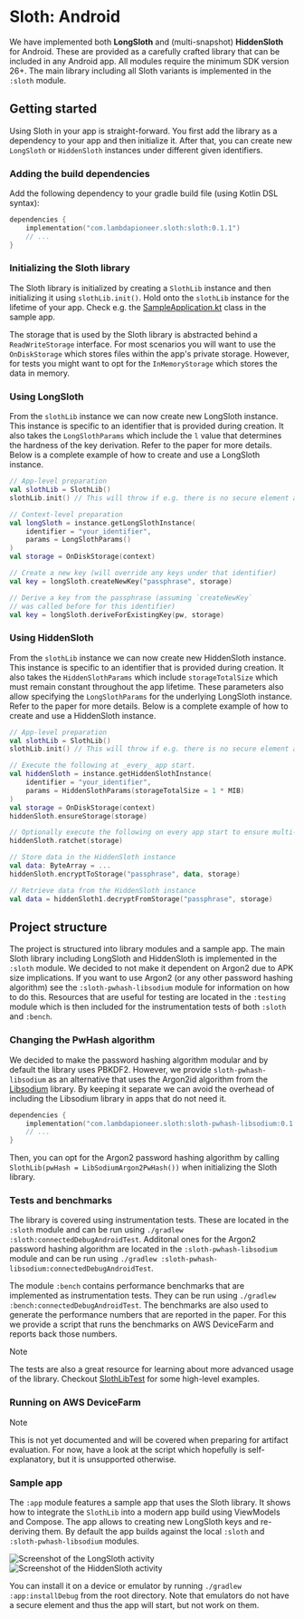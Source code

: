 # Sloth: Android

We have implemented both **LongSloth** and (multi-snapshot) **HiddenSloth** for Android.
These are provided as a carefully crafted library that can be included in any Android app.
All modules require the minimum SDK version 26+.
The main library including all Sloth variants is implemented in the `:sloth` module.


## Getting started

Using Sloth in your app is straight-forward.
You first add the library as a dependency to your app and then initialize it.
After that, you can create new `LongSloth` or `HiddenSloth` instances under different given identifiers.


### Adding the build dependencies

Add the following dependency to your gradle build file (using Kotlin DSL syntax):

```kotlin
dependencies {
    implementation("com.lambdapioneer.sloth:sloth:0.1.1")
    // ...
}
```

### Initializing the Sloth library

The Sloth library is initialized by creating a `SlothLib` instance and then initializing it using `slothLib.init()`.
Hold onto the `slothLib` instance for the lifetime of your app. Check e.g. the [SampleApplication.kt](app/src/main/java/com/lambdapioneer/sloth/app/SampleApplication.kt) class in the sample app.

The storage that is used by the Sloth library is abstracted behind a `ReadWriteStorage` interface.
For most scenarios you will want to use the `OnDiskStorage` which stores files within the app's private storage.
However, for tests you might want to opt for the `InMemoryStorage` which stores the data in memory.


### Using LongSloth

From the `slothLib` instance we can now create new LongSloth instance.
This instance is specific to an identifier that is provided during creation.
It also takes the `LongSlothParams` which include the `l` value that determines the hardness of the key derivation.
Refer to the paper for more details.
Below is a complete example of how to create and use a LongSloth instance.

```kotlin
// App-level preparation
val slothLib = SlothLib()
slothLib.init() // This will throw if e.g. there is no secure element available.

// Context-level preparation
val longSloth = instance.getLongSlothInstance(
    identifier = "your_identifier",
    params = LongSlothParams()
)
val storage = OnDiskStorage(context)

// Create a new key (will override any keys under that identifier)
val key = longSloth.createNewKey("passphrase", storage)

// Derive a key from the passphrase (assuming `createNewKey`
// was called before for this identifier)
val key = longSloth.deriveForExistingKey(pw, storage)
```


### Using HiddenSloth

From the `slothLib` instance we can now create new HiddenSloth instance.
This instance is specific to an identifier that is provided during creation.
It also takes the `HiddenSlothParams` which include `storageTotalSize` which must remain constant throughout the app lifetime.
These parameters also allow specifying the `LongSlothParams` for the underlying LongSloth instance.
Refer to the paper for more details.
Below is a complete example of how to create and use a HiddenSloth instance.

```kotlin
// App-level preparation
val slothLib = SlothLib()
slothLib.init() // This will throw if e.g. there is no secure element available.

// Execute the following at _every_ app start.
val hiddenSloth = instance.getHiddenSlothInstance(
    identifier = "your_identifier",
    params = HiddenSlothParams(storageTotalSize = 1 * MIB)
)
val storage = OnDiskStorage(context)
hiddenSloth.ensureStorage(storage)

// Optionally execute the following on every app start to ensure multi-snapshot security
hiddenSloth.ratchet(storage)

// Store data in the HiddenSloth instance
val data: ByteArray = ...
hiddenSloth.encryptToStorage("passphrase", data, storage)

// Retrieve data from the HiddenSloth instance
val data = hiddenSloth1.decryptFromStorage("passphrase", storage)
```


## Project structure

The project is structured into library modules and a sample app.
The main Sloth library including LongSloth and HiddenSloth is implemented in the `:sloth` module.
We decided to not make it dependent on Argon2 due to APK size implications. 
If you want to use Argon2 (or any other password hashing algorithm) see the `:sloth-pwhash-libsodium` module for information on how to do this.
Resources that are useful for testing are located in the `:testing` module which is then included for the instrumentation tests of both `:sloth` and `:bench`.


### Changing the PwHash algorithm

We decided to make the password hashing algorithm modular and by default the library uses PBKDF2.
However, we provide `sloth-pwhash-libsodium` as an alternative that uses the Argon2id algorithm from the [Libsodium](https://libsodium.org/) library.
By keeping it separate we can avoid the overhead of including the Libsodium library in apps that do not need it.

```kotlin
dependencies {
    implementation("com.lambdapioneer.sloth:sloth-pwhash-libsodium:0.1.1")
    // ...
}
```

Then, you can opt for the Argon2 password hashing algorithm by calling `SlothLib(pwHash = LibSodiumArgon2PwHash())` when initializing the Sloth library.


### Tests and benchmarks

The library is covered using instrumentation tests.
These are located in the `:sloth` module and can be run using `./gradlew :sloth:connectedDebugAndroidTest`.
Additonal ones for the Argon2 password hashing algorithm are located in the `:sloth-pwhash-libsodium` module and can be run using `./gradlew :sloth-pwhash-libsodium:connectedDebugAndroidTest`.

The module `:bench` contains performance benchmarks that are implemented as instrumentation tests.
They can be run using `./gradlew :bench:connectedDebugAndroidTest`.
The benchmarks are also used to generate the performance numbers that are reported in the paper.
For this we provide a script that runs the benchmarks on AWS DeviceFarm and reports back those numbers.

> [!NOTE]
> The tests are also a great resource for learning about more advanced usage of the library.
> Checkout [SlothLibTest](sloth/src/androidTest/java/com/lambdapioneer/sloth/SlothLibTest.kt) for some high-level examples.


### Running on AWS DeviceFarm

> [!NOTE]
> This is not yet documented and will be covered when preparing for artifact evaluation.
> For now, have a look at the script which hopefully is self-explanatory, but it is unsupported otherwise.


### Sample app

The `:app` module features a sample app that uses the Sloth library.
It shows how to integrate the `SlothLib` into a modern app build using ViewModels and Compose.
The app allows to creating new LongSloth keys and re-deriving them.
By default the app builds against the local `:sloth` and `:sloth-pwhash-libsodium` modules.

![Screenshot of the LongSloth activity](app/docs/screenshot-long-sloth-25p.png)&nbsp;&nbsp;&nbsp;&nbsp;&nbsp;![Screenshot of the HiddenSloth activity](app/docs/screenshot-hidden-sloth-25p.png)

You can install it on a device or emulator by running `./gradlew :app:installDebug` from the root directory.
Note that emulators do not have a secure element and thus the app will start, but not work on them.
